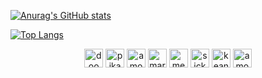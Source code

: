 <!--Github stats-->
[![Anurag's GitHub stats](https://github-readme-stats.vercel.app/api?username=QuantumGorilla&show_icons=true&theme=synthwave)](https://github.com/QuantumGorilla/github-readme-stats)

<!--Top langs-->
[![Top Langs](https://github-readme-stats.vercel.app/api/top-langs/?username=QuantumGorilla&layout=compact&theme=synthwave)](https://github.com/QuantumGorilla/github-readme-stats)

<!--Random gifs-->
<div align="center">
<a href="https://www.youtube.com/watch?v=dQw4w9WgXcQ"><img src="https://emojis.slackmojis.com/emojis/images/1460579133/354/doom_look.gif?1460579133" alt="doom-guy" width="30px" height="30px"></a>
<a href="https://www.youtube.com/watch?v=JuYeHPFR3f0"><img src="https://emojis.slackmojis.com/emojis/images/1450458394/182/pikachu.gif?1450458394" alt="pikachu" width="30px" height="30px"></a>
<a href="https://www.youtube.com/watch?v=dQw4w9WgXcQ"><img src="https://emojis.slackmojis.com/emojis/images/1601425652/10677/among_us.png?1601425652" alt="amongus" width="30px" height="30px"></a>
<a href="https://www.youtube.com/watch?v=yfD-B94kcQU"><img src="https://emojis.slackmojis.com/emojis/images/1490885301/1973/mario_luigi_dance.gif?1490885301" alt="mario&luigi" width="30px" height="30px"></a>
<a href="https://www.youtube.com/watch?v=pbnYoQgb9ZA"><img src="https://emojis.slackmojis.com/emojis/images/1450785773/250/mega.gif?1450785773" alt="megaman" width="30px" height="30px"></a>
<a href="https://www.youtube.com/watch?v=dQw4w9WgXcQ"><img src="https://emojis.slackmojis.com/emojis/images/1487860475/1782/sickblue-mario.gif?1487860475" alt="sickMario" width="30px" height="30px"></a>
<a href="https://www.youtube.com/watch?v=5F_Kj5xgAcg"><img src="https://emojis.slackmojis.com/emojis/images/1598364417/10264/partykeanu.gif?1598364417" alt="keanu" width="30px" height="30px"></a>
<a href="https://www.youtube.com/watch?v=WAoPeG1LU1g"><img src="https://emojis.slackmojis.com/emojis/images/1605479284/10796/among_us_party.gif?1605479284" alt="amongus-party" width="30px" height="30px"/></a>
</div>
